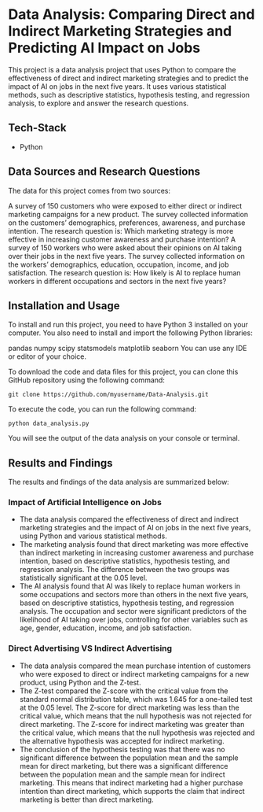 # Data Analysis: Comparing Direct and Indirect Marketing Strategies and Predicting AI Impact on Jobs

This project is a data analysis project that uses Python to compare the effectiveness of direct and indirect marketing strategies and to predict the impact of AI on jobs in the next five years. It uses various statistical methods, such as descriptive statistics, hypothesis testing, and regression analysis, to explore and answer the research questions.

## Tech-Stack

- Python

## Data Sources and Research Questions

The data for this project comes from two sources:

A survey of 150 customers who were exposed to either direct or indirect marketing campaigns for a new product. The survey collected information on the customers’ demographics, preferences, awareness, and purchase intention. The research question is: Which marketing strategy is more effective in increasing customer awareness and purchase intention?
A survey of 150 workers who were asked about their opinions on AI taking over their jobs in the next five years. The survey collected information on the workers’ demographics, education, occupation, income, and job satisfaction. The research question is: How likely is AI to replace human workers in different occupations and sectors in the next five years?

## Installation and Usage

To install and run this project, you need to have Python 3 installed on your computer. You also need to install and import the following Python libraries:

pandas
numpy
scipy
statsmodels
matplotlib
seaborn
You can use any IDE or editor of your choice.

To download the code and data files for this project, you can clone this GitHub repository using the following command:

```
git clone https://github.com/myusername/Data-Analysis.git
```

To execute the code, you can run the following command:

```
python data_analysis.py
```

You will see the output of the data analysis on your console or terminal.

## Results and Findings

The results and findings of the data analysis are summarized below:

### Impact of Artificial Intelligence on Jobs

- The data analysis compared the effectiveness of direct and indirect marketing strategies and the impact of AI on jobs in the next five years, using Python and various statistical methods.
- The marketing analysis found that direct marketing was more effective than indirect marketing in increasing customer awareness and purchase intention, based on descriptive statistics, hypothesis testing, and regression analysis. The difference between the two groups was statistically significant at the 0.05 level.
- The AI analysis found that AI was likely to replace human workers in some occupations and sectors more than others in the next five years, based on descriptive statistics, hypothesis testing, and regression analysis. The occupation and sector were significant predictors of the likelihood of AI taking over jobs, controlling for other variables such as age, gender, education, income, and job satisfaction.

### Direct Advertising VS Indirect Advertising

- The data analysis compared the mean purchase intention of customers who were exposed to direct or indirect marketing campaigns for a new product, using Python and the Z-test.
- The Z-test compared the Z-score with the critical value from the standard normal distribution table, which was 1.645 for a one-tailed test at the 0.05 level. The Z-score for direct marketing was less than the critical value, which means that the null hypothesis was not rejected for direct marketing. The Z-score for indirect marketing was greater than the critical value, which means that the null hypothesis was rejected and the alternative hypothesis was accepted for indirect marketing.
- The conclusion of the hypothesis testing was that there was no significant difference between the population mean and the sample mean for direct marketing, but there was a significant difference between the population mean and the sample mean for indirect marketing. This means that indirect marketing had a higher purchase intention than direct marketing, which supports the claim that indirect marketing is better than direct marketing.

